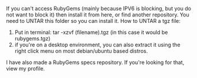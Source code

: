 If you can't access RubyGems (mainly because IPV6 is blocking, but you do not want to block it) then install it from here, or find another repository. You need to UNTAR this folder so you can install it.
How to UNTAR a tgz file: 
1. Put in terminal: tar -xzvf (filename).tgz (in this case it would be rubygems.tgz)
2. if you're on a desktop environment, you can also extract it using the right click menu on most debian/ubuntu based distros.

I have also made a RubyGems specs repository. If you're looking for that, view my profile.
